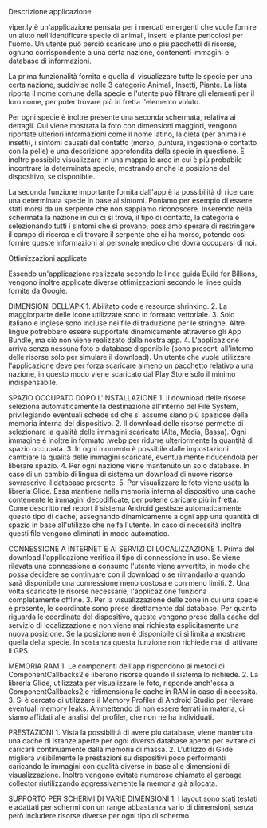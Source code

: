 Descrizione applicazione

viper.ly è un'applicazione pensata per i mercati emergenti che vuole fornire un aiuto nell'identificare specie di animali, insetti e piante
pericolosi per l'uomo. Un utente può perciò scaricare uno o più pacchetti di risorse, ognuno corrispondente a una certa nazione, contenenti immagini e database di informazioni.

La prima funzionalità fornita è quella di visualizzare tutte le specie per una certa nazione, suddivise nelle 3 categorie Animali, Insetti, Piante.
La lista riporta il nome comune della specie e l'utente può filtrare gli elementi per il loro nome, per poter trovare più in fretta l'elemento voluto.

Per ogni specie è inoltre presente una seconda schermata, relativa ai dettagli. Qui viene mostrata la foto con dimensioni maggiori, vengono riportate ulteriori
informazioni come il nome latino, la dieta (per animali e insetti), i sintomi causati dal contatto (morso, puntura, ingestione o contatto con la pelle) e una
descrizione approfondita della specie in questione. È inoltre possibile visualizzare in una mappa le aree in cui è più probabile incontrare la determinata specie,
mostrando anche la posizione del dispositivo, se disponibile.

La seconda funzione importante fornita dall'app è la possibilità di ricercare una determinata specie in base ai sintomi. Poniamo per esempio di essere stati morsi
da un serpente che non sappiamo riconoscere. Inserendo nella schermata la nazione in cui ci si trova, il tipo di contatto, la categoria e selezionando tutti i sintomi
che si provano, possiamo sperare di restringere il campo di ricerca e di trovare il serpente che ci ha morso, potendo così fornire queste informazioni al personale medico
che dovrà occuparsi di noi.


Ottimizzazioni applicate

Essendo un'applicazione realizzata secondo le linee guida Build for Billions, vengono inoltre applicate diverse ottimizzazioni secondo le linee guida fornite da Google.

DIMENSIONI DELL'APK
    1. Abilitato code e resource shrinking.
    2. La maggiorparte delle icone utilizzate sono in formato vettoriale.
    3. Solo italiano e inglese sono incluse nei file di traduzione per le stringhe. Altre lingue potrebbero essere supportate dinamicamente attraverso gli App Bundle, ma ciò non
    viene realizzato dalla nostra app.
    4. L'applicazione arriva senza nessuna foto o database disponibile (sono presenti all'interno delle risorse solo per simulare il download).
    Un utente che vuole utilizzare l'applicazione deve per forza scaricare almeno un pacchetto relativo a una nazione, in questo modo viene scaricato dal Play Store solo il minimo indispensabile.

SPAZIO OCCUPATO DOPO L'INSTALLAZIONE
    1. Il download delle risorse seleziona automaticamente la destinazione all'interno del File System, privilegiando eventuali schede sd che si assume siano più
    spaziose della memoria interna del dispositivo.
    2. Il download delle risorse permette di selezionare la qualità delle immagini scaricate (Alta, Media, Bassa). Ogni immagine è inoltre in formato .webp per
    ridurre ulteriormente la quantità di spazio occupata.
    3. In ogni momento è possibile dalle impostazioni cambiare la qualità delle immagini scaricate, eventualmente riducendola per liberare spazio.
    4. Per ogni nazione viene mantenuto un solo database. In caso di un cambio di lingua di sistema un download di nuove risorse sovrascrive il database presente.
    5. Per visualizzare le foto viene usata la libreria Glide. Essa mantiene nella memoria interna al dispositivo una cache contenente le immagini decodificate, per poterle caricare
    più in fretta. Come descritto nel report il sistema Android gestisce automaticamente questo tipo di cache, assegnando dinamicamente a ogni app una quantità di spazio in base
    all'utilizzo che ne fa l'utente. In caso di necessità inoltre questi file vengono eliminati in modo automatico.

CONNESSIONE A INTERNET E AI SERVIZI DI LOCALIZZAZIONE
    1. Prima del download l'applicazione verifica il tipo di connessione in uso. Se viene rilevata una connessione a consumo l'utente viene avvertito, in modo che possa
    decidere se continuare con il download o se rimandarlo a quando sarà disponibile una connessione meno costosa e con meno limiti.
    2. Una volta scaricate le risorse necessarie, l'applicazione funziona completamente offline.
    3. Per la visualizzazione delle zone in cui una specie è presente, le coordinate sono prese direttamente dal database.
    Per quanto riguarda le coordinate del dispositivo, queste vengono prese dalla cache del servizio di localizzazione e non viene mai richiesta esplicitamente una nuova posizione.
    Se la posizione non è disponibile ci si limita a mostrare quella della specie. In sostanza questa funzione non richiede mai di attivare il GPS.

MEMORIA RAM
    1. Le componenti dell'app rispondono ai metodi di ComponentCallbacks2 e liberano risorse quando il sistema lo richiede.
    2. La libreria Glide, utilizzata per visualizzare le foto, risponde anch'essa a ComponentCallbacks2 e ridimensiona le cache in RAM in caso di necessità.
    3. Si è cercato di utilizzare il Memory Profiler di Android Studio per rilevare eventuali memory leaks. Ammettendo di non essere ferrati in materia,
    ci siamo affidati alle analisi del profiler, che non ne ha individuati.

PRESTAZIONI
    1. Vista la possibilità di avere più database, viene mantenuta una cache di istanze aperte per ogni diverso database aperto per evitare di caricarli continuamente
    dalla memoria di massa.
    2. L'utilizzo di Glide migliora visibilmente le prestazioni su dispositivi poco performanti caricando le immagini con qualità diverse in base alle dimensioni di
    visualizzazione. Inoltre vengono evitate numerose chiamate al garbage collector riutilizzando aggressivamente la memoria già allocata.

SUPPORTO PER SCHERMI DI VARIE DIMENSIONI
    1. I layout sono stati testati e adattati per schermi con un range abbastanza vario di dimensioni, senza però includere risorse diverse per ogni tipo di schermo.